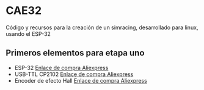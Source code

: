 # CAE32
Código y recursos para la creación de un simracing, desarrollado para linux, usando el ESP-32

## Primeros elementos para etapa uno
- ESP-32 [Enlace de compra Aliexpress](https://www.aliexpress.com/item/1005001636295529.html?spm=a2g0o.cart.0.0.1a893c009e4c4q&mp=1)
- USB-TTL CP2102 [Enlace de compra Aliexpress](https://www.aliexpress.com/item/1005003319580196.html?spm=a2g0o.cart.0.0.1a893c009e4c4q&mp=1)
- Encoder de efecto Hall [Enlace de compra Aliexpress](https://www.aliexpress.com/item/1005003080438185.html?spm=a2g0o.cart.0.0.7a5e3c00nxc2p4&mp=1)
